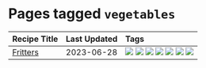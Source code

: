 # Pages tagged `vegetables`

|Recipe Title|Last Updated|Tags
|:---|:---|:---|
|[Fritters](../recipes/fritters.md)|2023-06-28|[![](https://img.shields.io/badge/tag-chicken-f05668)](../tags/chicken.md) [![](https://img.shields.io/badge/tag-family-1d5152)](../tags/family.md) [![](https://img.shields.io/badge/tag-fried-af803c)](../tags/fried.md) [![](https://img.shields.io/badge/tag-ham-e2596)](../tags/ham.md) [![](https://img.shields.io/badge/tag-lamb-f1d19f)](../tags/lamb.md) [![](https://img.shields.io/badge/tag-leftovers-b6c680)](../tags/leftovers.md) [![](https://img.shields.io/badge/tag-vegetables-4e6ea)](../tags/vegetables.md)|